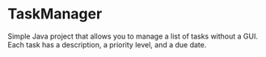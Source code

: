 # TaskManager
Simple Java project that allows you to manage a list of tasks without a GUI. Each task has a description, a priority level, and a due date.
